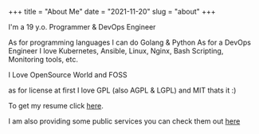 +++
title = "About Me"
date = "2021-11-20"
slug = "about"
+++

I'm a 19 y.o. Programmer & DevOps Engineer

As for programming languages I can do Golang & Python
As for a DevOps Engineer I love Kubernetes, Ansible, Linux, Nginx, Bash Scripting, Monitoring tools, etc.

I Love OpenSource World and FOSS

as for license at first I love GPL (also AGPL & LGPL) and MIT
thats it :)

To get my resume click [here](../res.pdf).

I am also providing some public services you can check them out [here](https://apps.karimi.dev)

